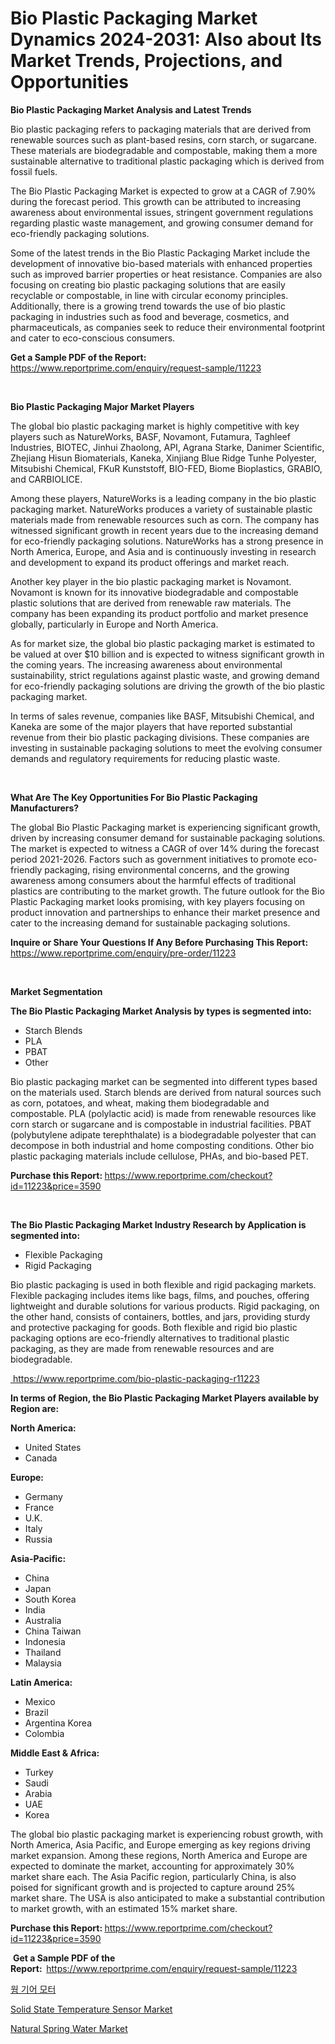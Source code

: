 <p><h1>Bio Plastic Packaging Market Dynamics 2024-2031: Also about Its Market Trends, Projections, and Opportunities</h1></p><p><strong>Bio Plastic Packaging Market Analysis and Latest Trends</strong></p>
<p><p>Bio plastic packaging refers to packaging materials that are derived from renewable sources such as plant-based resins, corn starch, or sugarcane. These materials are biodegradable and compostable, making them a more sustainable alternative to traditional plastic packaging which is derived from fossil fuels. </p><p>The Bio Plastic Packaging Market is expected to grow at a CAGR of 7.90% during the forecast period. This growth can be attributed to increasing awareness about environmental issues, stringent government regulations regarding plastic waste management, and growing consumer demand for eco-friendly packaging solutions. </p><p>Some of the latest trends in the Bio Plastic Packaging Market include the development of innovative bio-based materials with enhanced properties such as improved barrier properties or heat resistance. Companies are also focusing on creating bio plastic packaging solutions that are easily recyclable or compostable, in line with circular economy principles. Additionally, there is a growing trend towards the use of bio plastic packaging in industries such as food and beverage, cosmetics, and pharmaceuticals, as companies seek to reduce their environmental footprint and cater to eco-conscious consumers.</p></p>
<p><strong>Get a Sample PDF of the Report:&nbsp;</strong> <a href="https://www.reportprime.com/enquiry/request-sample/11223">https://www.reportprime.com/enquiry/request-sample/11223</a></p>
<p>&nbsp;</p>
<p><strong>Bio Plastic Packaging Major Market Players</strong></p>
<p><p>The global bio plastic packaging market is highly competitive with key players such as NatureWorks, BASF, Novamont, Futamura, Taghleef Industries, BIOTEC, Jinhui Zhaolong, API, Agrana Starke, Danimer Scientific, Zhejiang Hisun Biomaterials, Kaneka, Xinjiang Blue Ridge Tunhe Polyester, Mitsubishi Chemical, FKuR Kunststoff, BIO-FED, Biome Bioplastics, GRABIO, and CARBIOLICE.</p><p>Among these players, NatureWorks is a leading company in the bio plastic packaging market. NatureWorks produces a variety of sustainable plastic materials made from renewable resources such as corn. The company has witnessed significant growth in recent years due to the increasing demand for eco-friendly packaging solutions. NatureWorks has a strong presence in North America, Europe, and Asia and is continuously investing in research and development to expand its product offerings and market reach.</p><p>Another key player in the bio plastic packaging market is Novamont. Novamont is known for its innovative biodegradable and compostable plastic solutions that are derived from renewable raw materials. The company has been expanding its product portfolio and market presence globally, particularly in Europe and North America.</p><p>As for market size, the global bio plastic packaging market is estimated to be valued at over $10 billion and is expected to witness significant growth in the coming years. The increasing awareness about environmental sustainability, strict regulations against plastic waste, and growing demand for eco-friendly packaging solutions are driving the growth of the bio plastic packaging market.</p><p>In terms of sales revenue, companies like BASF, Mitsubishi Chemical, and Kaneka are some of the major players that have reported substantial revenue from their bio plastic packaging divisions. These companies are investing in sustainable packaging solutions to meet the evolving consumer demands and regulatory requirements for reducing plastic waste.</p></p>
<p>&nbsp;</p>
<p><strong>What Are The Key Opportunities For Bio Plastic Packaging Manufacturers?</strong></p>
<p><p>The global Bio Plastic Packaging market is experiencing significant growth, driven by increasing consumer demand for sustainable packaging solutions. The market is expected to witness a CAGR of over 14% during the forecast period 2021-2026. Factors such as government initiatives to promote eco-friendly packaging, rising environmental concerns, and the growing awareness among consumers about the harmful effects of traditional plastics are contributing to the market growth. The future outlook for the Bio Plastic Packaging market looks promising, with key players focusing on product innovation and partnerships to enhance their market presence and cater to the increasing demand for sustainable packaging solutions.</p></p>
<p><strong>Inquire or Share Your Questions If Any Before Purchasing This Report:</strong> <a href="https://www.reportprime.com/enquiry/pre-order/11223">https://www.reportprime.com/enquiry/pre-order/11223</a></p>
<p>&nbsp;</p>
<p><strong>Market Segmentation</strong></p>
<p><strong>The Bio Plastic Packaging Market Analysis by types is segmented into:</strong></p>
<p><ul><li>Starch Blends</li><li>PLA</li><li>PBAT</li><li>Other</li></ul></p>
<p><p>Bio plastic packaging market can be segmented into different types based on the materials used. Starch blends are derived from natural sources such as corn, potatoes, and wheat, making them biodegradable and compostable. PLA (polylactic acid) is made from renewable resources like corn starch or sugarcane and is compostable in industrial facilities. PBAT (polybutylene adipate terephthalate) is a biodegradable polyester that can decompose in both industrial and home composting conditions. Other bio plastic packaging materials include cellulose, PHAs, and bio-based PET.</p></p>
<p><strong>Purchase this Report:&nbsp;</strong><a href="https://www.reportprime.com/checkout?id=11223&price=3590">https://www.reportprime.com/checkout?id=11223&price=3590</a></p>
<p>&nbsp;</p>
<p><strong>The Bio Plastic Packaging Market Industry Research by Application is segmented into:</strong></p>
<p><ul><li>Flexible Packaging</li><li>Rigid Packaging</li></ul></p>
<p><p>Bio plastic packaging is used in both flexible and rigid packaging markets. Flexible packaging includes items like bags, films, and pouches, offering lightweight and durable solutions for various products. Rigid packaging, on the other hand, consists of containers, bottles, and jars, providing sturdy and protective packaging for goods. Both flexible and rigid bio plastic packaging options are eco-friendly alternatives to traditional plastic packaging, as they are made from renewable resources and are biodegradable.</p></p>
<p><a href="https://www.reportprime.com/bio-plastic-packaging-r11223">&nbsp;https://www.reportprime.com/bio-plastic-packaging-r11223</a></p>
<p><strong>In terms of Region, the Bio Plastic Packaging Market Players available by Region are:</strong></p>
<p>
    <p> <strong> North America: </strong>
        <ul>
            <li>United States</li>
            <li>Canada</li>
        </ul>
        </p> 
    <p> <strong> Europe: </strong>
        <ul>
            <li>Germany</li>
            <li>France</li>
            <li>U.K.</li>
            <li>Italy</li>
            <li>Russia</li>
        </ul>
        </p> 
    <p> <strong> Asia-Pacific: </strong>
        <ul>
            <li>China</li>
            <li>Japan</li>
            <li>South Korea</li>
            <li>India</li>
            <li>Australia</li>
            <li>China Taiwan</li>
            <li>Indonesia</li>
            <li>Thailand</li>
            <li>Malaysia</li>
        </ul>
        </p> 
    <p> <strong> Latin America: </strong>
        <ul>
            <li>Mexico</li>
            <li>Brazil</li>
            <li>Argentina Korea</li>
            <li>Colombia</li>
        </ul>
        </p> 
    <p> <strong> Middle East & Africa: </strong>
        <ul>
            <li>Turkey</li>
            <li>Saudi</li>
            <li>Arabia</li>
            <li>UAE</li>
            <li>Korea</li>
        </ul>
    </p>
    </p>
<p><p>The global bio plastic packaging market is experiencing robust growth, with North America, Asia Pacific, and Europe emerging as key regions driving market expansion. Among these regions, North America and Europe are expected to dominate the market, accounting for approximately 30% market share each. The Asia Pacific region, particularly China, is also poised for significant growth and is projected to capture around 25% market share. The USA is also anticipated to make a substantial contribution to market growth, with an estimated 15% market share.</p></p>
<p><strong>Purchase this Report: </strong><a href="https://www.reportprime.com/checkout?id=11223&price=3590">https://www.reportprime.com/checkout?id=11223&price=3590</a></p>
<p>&nbsp;<strong>Get a Sample PDF of the Report:&nbsp;&nbsp;</strong><a href="https://www.reportprime.com/enquiry/request-sample/11223">https://www.reportprime.com/enquiry/request-sample/11223</a></p>
<p><strong></strong></p>
<p><p><a href="https://github.com/royErdmtyan906778/Market-Research-Report-List-1/blob/main/654497823977.md">웜 기어 모터</a></p><p><a href="https://github.com/wusalecollins540tpqoz/Market-Research-Report-List-2/blob/main/solid-state-temperature-sensor-market.md">Solid State Temperature Sensor Market</a></p><p><a href="https://github.com/pjcfca/Market-Research-Report-List-2/blob/main/natural-spring-water-market.md">Natural Spring Water Market</a></p></p>